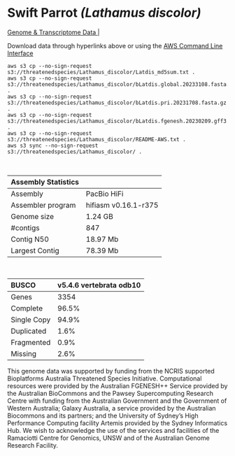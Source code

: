# **Swift Parrot** *(Lathamus discolor)* 

[Genome & Transcriptome Data ](https://threatenedspecies.s3.ap-southeast-2.amazonaws.com/index.html) | 

Download data through hyperlinks above or using the [AWS Command Line Interface](https://docs.aws.amazon.com/cli/latest/userguide/cli-chap-install.html)
  
```
aws s3 cp --no-sign-request s3://threatenedspecies/Lathamus_discolor/Latdis_md5sum.txt .
aws s3 cp --no-sign-request s3://threatenedspecies/Lathamus_discolor/bLatdis.global.20233108.fasta.gz .
aws s3 cp --no-sign-request s3://threatenedspecies/Lathamus_discolor/bLatdis.pri.20231708.fasta.gz .
aws s3 cp --no-sign-request s3://threatenedspecies/Lathamus_discolor/bLatdis.fgenesh.20230209.gff3 .
aws s3 cp --no-sign-request s3://threatenedspecies/Lathamus_discolor/README-AWS.txt .
aws s3 sync --no-sign-request s3://threatenedspecies/Lathamus_discolor/ .
```

<br>

| Assembly Statistics |  |
|:--- | --- |
| Assembly    | PacBio HiFi |
| Assembler program |  hifiasm v0.16.1-r375 |
| Genome size | 1.24 GB |
| #contigs | 847 |
| Contig N50 | 18.97 Mb |
| Largest Contig | 78.39 Mb |

<br>

| **BUSCO** | **v5.4.6 vertebrata odb10** |
|:--- | --- |
| Genes    | 3354 |
| Complete    | 96.5% |
| Single Copy |  94.9% |
| Duplicated | 1.6% |
| Fragmented | 0.9% |
| Missing | 2.6%  |

This genome data was supported by funding from the NCRIS supported Bioplatforms Australia Threatened Species Initiative. Computational resources were provided by the Australian FGENESH++ Service provided by the Australian BioCommons and the Pawsey Supercomputing Research Centre with funding from the Australian Government and the Government of Western Australia; Galaxy Australia, a service provided by the Australian Biocommons and its partners; and the University of Sydney’s High Performance Computing facility Artemis provided by the Sydney Informatics Hub. We wish to acknowledge the use of the services and facilities of the Ramaciotti Centre for Genomics, UNSW and of the Australian Genome Research Facility. 
